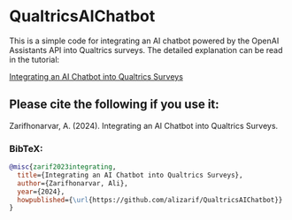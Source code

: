# QualtricsAIChatbot

This is a simple code for integrating an AI chatbot powered by the OpenAI Assistants API into Qualtrics surveys. The detailed explanation can be read in the tutorial:

[Integrating an AI Chatbot into Qualtrics Surveys](https://github.com/alizarif/QualtricsAIChatbot/blob/main/Tutorial.pdf)

## Please cite the following if you use it:

Zarifhonarvar, A. (2024). Integrating an AI Chatbot into Qualtrics Surveys.

### BibTeX:

```bibtex
@misc{zarif2023integrating,
  title={Integrating an AI Chatbot into Qualtrics Surveys},
  author={Zarifhonarvar, Ali},
  year={2024},
  howpublished={\url{https://github.com/alizarif/QualtricsAIChatbot}}
}

